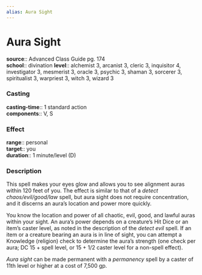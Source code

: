 ```yaml
---
alias: Aura Sight
---
```


# Aura Sight 

**source**:: Advanced Class Guide pg. 174  
**school**:: divination
**level**:: alchemist 3, arcanist 3, cleric 3, inquisitor 4, investigator 3, mesmerist 3, oracle 3, psychic 3, shaman 3, sorcerer 3, spiritualist 3, warpriest 3, witch 3, wizard 3

### Casting 

**casting-time**:: 1 standard action  
**components**:: V, S

### Effect 

**range**:: personal  
**target**:: you  
**duration**:: 1 minute/level (D)

### Description 

This spell makes your eyes glow and allows you to see alignment auras within 120 feet of you. The effect is similar to that of a *detect chaos/evil/good/law* spell, but aura sight does not require concentration, and it discerns an aura’s location and power more quickly.  
  
You know the location and power of all chaotic, evil, good, and lawful auras within your sight. An aura’s power depends on a creature’s Hit Dice or an item’s caster level, as noted in the description of the *detect evil* spell. If an item or a creature bearing an aura is in line of sight, you can attempt a Knowledge (religion) check to determine the aura’s strength (one check per aura; DC 15 + spell level, or 15 + 1/2 caster level for a non-spell effect).  
  
*Aura sight* can be made permanent with a *permanency* spell by a caster of 11th level or higher at a cost of 7,500 gp.
